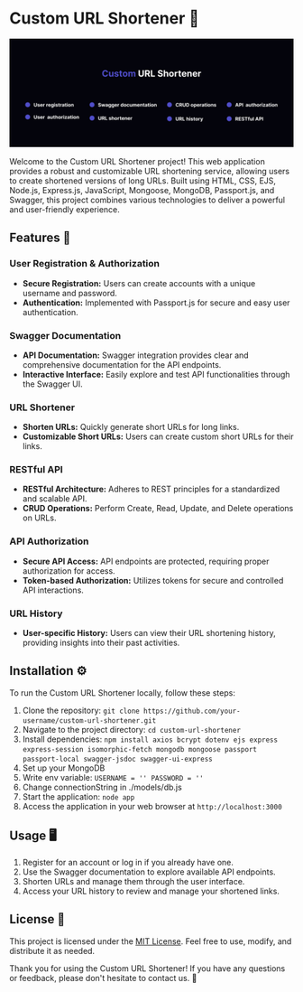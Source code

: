 # Custom URL Shortener 🚀

![Custom URL Shortener](https://github.com/groot737/custom-url-shortener/blob/main/image/banner.png)

Welcome to the Custom URL Shortener project! This web application provides a robust and customizable URL shortening service, allowing users to create shortened versions of long URLs. Built using HTML, CSS, EJS, Node.js, Express.js, JavaScript, Mongoose, MongoDB, Passport.js, and Swagger, this project combines various technologies to deliver a powerful and user-friendly experience.

## Features 🌟

### User Registration & Authorization
- **Secure Registration:** Users can create accounts with a unique username and password.
- **Authentication:** Implemented with Passport.js for secure and easy user authentication.

### Swagger Documentation
- **API Documentation:** Swagger integration provides clear and comprehensive documentation for the API endpoints.
- **Interactive Interface:** Easily explore and test API functionalities through the Swagger UI.

### URL Shortener
- **Shorten URLs:** Quickly generate short URLs for long links.
- **Customizable Short URLs:** Users can create custom short URLs for their links.

### RESTful API
- **RESTful Architecture:** Adheres to REST principles for a standardized and scalable API.
- **CRUD Operations:** Perform Create, Read, Update, and Delete operations on URLs.

### API Authorization
- **Secure API Access:** API endpoints are protected, requiring proper authorization for access.
- **Token-based Authorization:** Utilizes tokens for secure and controlled API interactions.

### URL History
- **User-specific History:** Users can view their URL shortening history, providing insights into their past activities.

## Installation ⚙️

To run the Custom URL Shortener locally, follow these steps:

1. Clone the repository: `git clone https://github.com/your-username/custom-url-shortener.git`
2. Navigate to the project directory: `cd custom-url-shortener`
3. Install dependencies: `npm install axios bcrypt dotenv ejs express express-session isomorphic-fetch mongodb mongoose passport passport-local swagger-jsdoc swagger-ui-express`
4. Set up your MongoDB
5. Write env variable: `USERNAME = '' PASSWORD = ''`
6. Change connectionString in ./models/db.js
7. Start the application: `node app`
8. Access the application in your web browser at `http://localhost:3000`

## Usage 🖥️

1. Register for an account or log in if you already have one.
2. Use the Swagger documentation to explore available API endpoints.
3. Shorten URLs and manage them through the user interface.
4. Access your URL history to review and manage your shortened links.

## License 📄

This project is licensed under the [MIT License](LICENSE). Feel free to use, modify, and distribute it as needed.

Thank you for using the Custom URL Shortener! If you have any questions or feedback, please don't hesitate to contact us. 📧
